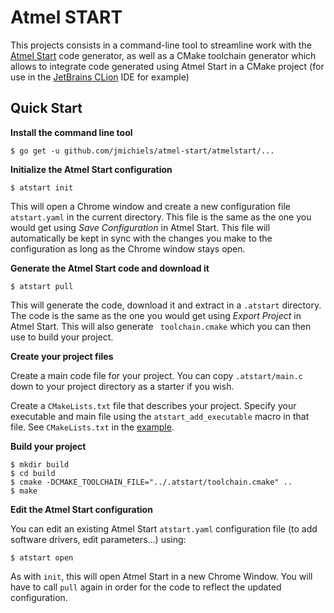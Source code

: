 
# Atmel START

This projects consists in a command-line tool to streamline work with the [Atmel Start](http://start.atmel.com/) code generator, as well as a CMake toolchain generator which allows to integrate code generated using Atmel Start in a CMake project (for use in the [JetBrains CLion](https://www.jetbrains.com/clion/) IDE for example)

## Quick Start

**Install the command line tool**
```
$ go get -u github.com/jmichiels/atmel-start/atmelstart/...
```
**Initialize the Atmel Start configuration**
```
$ atstart init
```
This will open a Chrome window and create a new configuration file `atstart.yaml` in the current directory. This file is the same as the one you would get using *Save Configuration* in Atmel Start. This file will automatically be kept in sync with the changes you make to the configuration as long as the Chrome window stays open.

**Generate the Atmel Start code and download it**
```
$ atstart pull
``` 
This will generate the code, download it and extract in a `.atstart` directory. The code is the same as the one you would get using *Export Project* in Atmel Start. This will also generate ` toolchain.cmake` which you can then use to build your project.

**Create your project files**

Create a main code file for your project. You can copy `.atstart/main.c` down to your project directory as a starter if you wish.

Create a `CMakeLists.txt` file that describes your project. Specify your executable and main file using the `atstart_add_executable` macro in that file. See `CMakeLists.txt` in the [example](example).

**Build your project**

```
$ mkdir build
$ cd build
$ cmake -DCMAKE_TOOLCHAIN_FILE="../.atstart/toolchain.cmake" ..
$ make
```

**Edit the Atmel Start configuration**

You can edit an existing Atmel Start `atstart.yaml` configuration file (to add software drivers, edit parameters...) using:
```
$ atstart open
``` 
As with `init`, this will open Atmel Start in a new Chrome Window. You will have to call `pull` again in order for the code to reflect the updated configuration.
